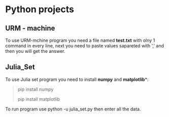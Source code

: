 # Python projects

## URM - machine
To use URM-mchine program you need a file named **test.txt** with olny 1 command in every line, next you need to paste values sapareted with ',' and then you will get the answer.
## Julia_Set
To use Julia set program you need to install **numpy** and **matplotlib***: 
  >pip install numpy
  >
  >pip install matplotlib
  
To run program use python -u julia_set.py then enter all the data.
